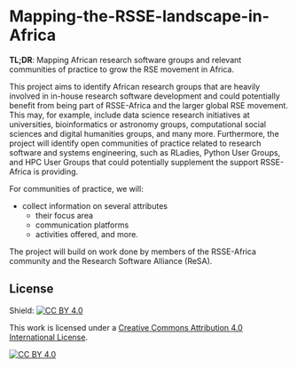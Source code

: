 # Mapping-the-RSSE-landscape-in-Africa

**TL;DR**: Mapping African research software groups and relevant communities of practice to grow the RSE movement in Africa.  

This project aims to identify African research groups that are heavily involved in in-house research software development and could potentially benefit from being part of RSSE-Africa and the larger global RSE movement. This may, for example, include data science research initiatives at universities, bioinformatics or astronomy groups, computational social sciences and digital humanities groups, and many more. Furthermore, the project will identify open communities of practice related to research software and systems engineering, such as RLadies, Python User Groups, and HPC User Groups that could potentially supplement the support RSSE-Africa is providing.

For communities of practice, we will:
* collect information on several attributes
  * their focus area
  * communication platforms
  * activities offered, and more. 

The project will build on work done by members of the RSSE-Africa community and the Research Software Alliance (ReSA).

## License
Shield: [![CC BY 4.0][cc-by-shield]][cc-by]

This work is licensed under a
[Creative Commons Attribution 4.0 International License][cc-by].

[![CC BY 4.0][cc-by-image]][cc-by]

[cc-by]: http://creativecommons.org/licenses/by/4.0/
[cc-by-image]: https://i.creativecommons.org/l/by/4.0/88x31.png
[cc-by-shield]: https://img.shields.io/badge/License-CC%20BY%204.0-lightgrey.svg
